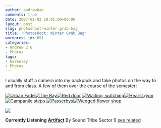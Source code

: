 ```yaml
---
author: andrewhao
comments: true
date: 2007-01-02 19:01:00+00:00
layout: post
slug: photoshoot-winter-grab-bag
title: 'Photoshoot: Winter Grab Bag'
wordpress_id: 691
categories:
- Andrew 2.0
- Photos
tags:
- berkeley
- Photos
---
```


I usually stuff a camera into my backpack and take photos on the way to and from class. A few of them over the course of the semester:

[![Urban Fade](http://farm1.static.flickr.com/157/343118696_9e364afc1e_m.jpg)](http://www.flickr.com/photos/g9labs/343118696/)[![The Bay](http://farm1.static.flickr.com/63/343118692_d9e99bc029_m.jpg)](http://www.flickr.com/photos/g9labs/343118692/)[![Red door](http://farm1.static.flickr.com/52/343118689_374a4b2474_m.jpg)](http://www.flickr.com/photos/g9labs/343118689/)
[![Waiting, watching](http://farm1.static.flickr.com/161/343112366_cc5c39d32e_m.jpg)](http://www.flickr.com/photos/g9labs/343112366/)[![Hearst gym](http://farm1.static.flickr.com/151/343112363_d137473289_m.jpg)](http://www.flickr.com/photos/g9labs/343112363/)[![Campanile steps](http://farm1.static.flickr.com/74/343112348_7dae1866d4_m.jpg)](http://www.flickr.com/photos/g9labs/343112348/)
[![Passerbys](http://farm1.static.flickr.com/142/343112376_d5cba2e949_m.jpg)](http://www.flickr.com/photos/g9labs/343112376/)[![Wedged flower shop](http://farm1.static.flickr.com/155/343112355_9a2229ddcb_m.jpg)](http://www.flickr.com/photos/g9labs/343112355/)







[![](http://ec2.images-amazon.com/images/P/B0007GAEK8.01._SCTHUMBZZZ_V1108093194_.jpg)](http://www.xanga.com/Amazon/Click.aspx?asin=B0007GAEK8&user=378399)


**Currently Listening**
[**Artifact**](http://www.xanga.com/Amazon/Click.aspx?asin=B0007GAEK8&user=378399)
By Sound Tribe Sector 9
[see related](http://www.xanga.com/Amazon/Click.aspx?asin=B0007GAEK8&user=378399&related=1)






